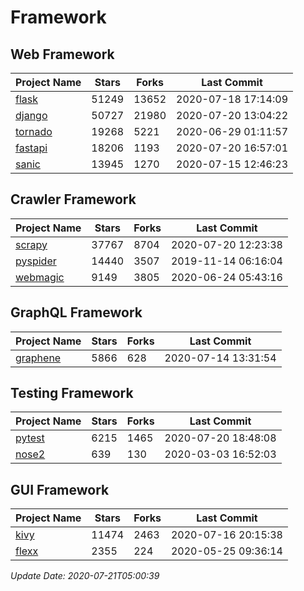 # Framework

## Web Framework

| Project Name | Stars | Forks | Last Commit |
| ------------ | ----- | ----- | ----------- |
| [flask](https://github.com/pallets/flask) | 51249 | 13652 | 2020-07-18 17:14:09 |
| [django](https://github.com/django/django) | 50727 | 21980 | 2020-07-20 13:04:22 |
| [tornado](https://github.com/tornadoweb/tornado) | 19268 | 5221 | 2020-06-29 01:11:57 |
| [fastapi](https://github.com/tiangolo/fastapi) | 18206 | 1193 | 2020-07-20 16:57:01 |
| [sanic](https://github.com/huge-success/sanic) | 13945 | 1270 | 2020-07-15 12:46:23 |

## Crawler Framework

| Project Name | Stars | Forks | Last Commit |
| ------------ | ----- | ----- | ----------- |
| [scrapy](https://github.com/scrapy/scrapy) | 37767 | 8704 | 2020-07-20 12:23:38 |
| [pyspider](https://github.com/binux/pyspider) | 14440 | 3507 | 2019-11-14 06:16:04 |
| [webmagic](https://github.com/code4craft/webmagic) | 9149 | 3805 | 2020-06-24 05:43:16 |

## GraphQL Framework

| Project Name | Stars | Forks | Last Commit |
| ------------ | ----- | ----- | ----------- |
| [graphene](https://github.com/graphql-python/graphene) | 5866 | 628 | 2020-07-14 13:31:54 |

## Testing Framework

| Project Name | Stars | Forks | Last Commit |
| ------------ | ----- | ----- | ----------- |
| [pytest](https://github.com/pytest-dev/pytest) | 6215 | 1465 | 2020-07-20 18:48:08 |
| [nose2](https://github.com/nose-devs/nose2) | 639 | 130 | 2020-03-03 16:52:03 |

## GUI Framework

| Project Name | Stars | Forks | Last Commit |
| ------------ | ----- | ----- | ----------- |
| [kivy](https://github.com/kivy/kivy) | 11474 | 2463 | 2020-07-16 20:15:38 |
| [flexx](https://github.com/flexxui/flexx) | 2355 | 224 | 2020-05-25 09:36:14 |

*Update Date: 2020-07-21T05:00:39*